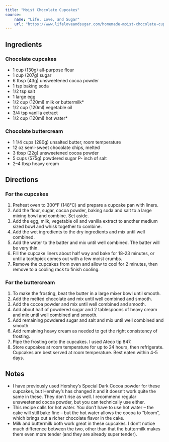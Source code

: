 ```yaml
---
title: "Moist Chocolate Cupcakes"
source:
    name: "Life, Love, and Sugar"
    url: "https://www.lifeloveandsugar.com/homemade-moist-chocolate-cupcakes/print/32249/"
---
```


## Ingredients

### Chocolate cupcakes

- 1 cup (130g) all-purpose flour
- 1 cup (207g) sugar
- 6 tbsp (43g) unsweetened cocoa powder
- 1 tsp baking soda
- 1/2 tsp salt
- 1 large egg
- 1/2 cup (120ml) milk or buttermilk*
- 1/2 cup (120ml) vegetable oil
- 3/4 tsp vanilla extract
- 1/2 cup (120ml) hot water*

### Chocolate buttercream

- 1 1/4 cups (280g) unsalted butter, room temperature
- 12 oz semi-sweet chocolate chips, melted
- 3 tbsp (22g) unsweetened cocoa powder
- 5 cups (575g) powdered sugar
P- inch of salt
- 2–4 tbsp heavy cream

## Directions

### For the cupcakes

1. Preheat oven to 300°F (148°C) and prepare a cupcake pan with liners.
1. Add the flour, sugar, cocoa powder, baking soda and salt to a large mixing bowl and combine. Set aside.
1. Add the egg, milk, vegetable oil and vanilla extract to another medium sized bowl and whisk together to combine.
1. Add the wet ingredients to the dry ingredients and mix until well combined.
1. Add the water to the batter and mix until well combined. The batter will be very thin.
1. Fill the cupcake liners about half way and bake for 18-23 minutes, or until a toothpick comes out with a few moist crumbs.
1. Remove the cupcakes from oven and allow to cool for 2 minutes, then remove to a cooling rack to finish cooling.

### For the buttercream

1. To make the frosting, beat the butter in a large mixer bowl until smooth.
1. Add the melted chocolate and mix until well combined and smooth.
1. Add the cocoa powder and mix until well combined and smooth.
1. Add about half of powdered sugar and 2 tablespoons of heavy cream and mix until well combined and smooth.
1. Add remaining powdered sugar and salt and mix until well combined and smooth.
1. Add remaining heavy cream as needed to get the right consistency of frosting.
1. Pipe the frosting onto the cupcakes. I used Ateco tip 847.
1. Store cupcakes at room temperature for up to 24 hours, then refrigerate. Cupcakes are best served at room temperature. Best eaten within 4-5 days.

## Notes

- I have previously used Hershey’s Special Dark Cocoa powder for these cupcakes, but Hershey’s has changed it and it doesn’t work quite the same in these. They don’t rise as well. I recommend regular unsweetened cocoa powder, but you can technically use either.
- This recipe calls for hot water. You don’t have to use hot water – the cake will still bake fine – but the hot water allows the cocoa to “bloom”, which brings out a richer chocolate flavor in the cake.
- Milk and buttermilk both work great in these cupcakes. I don’t notice much difference between the two, other than that the buttermilk makes them even more tender (and they are already super tender).
